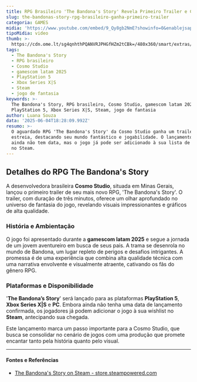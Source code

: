 ```yaml
---
title: RPG Brasileiro 'The Bandona's Story' Revela Primeiro Trailer e Chega ao Steam
slug: the-bandonas-story-rpg-brasileiro-ganha-primeiro-trailer
categoria: GAMES
midia: 'https://www.youtube.com/embed/9_Qy8gb2NmE?showinfo=0&enablejsapi=1'
tipoMidia: video
thumb: >-
  https://cdn.ome.lt/sg4qnhthPQANVRJPHGfHZm2tCBk=/480x360/smart/extras/conteudos/the-bandona-story-key-art.png
tags:
  - The Bandona's Story
  - RPG brasileiro
  - Cosmo Studio
  - gamescom latam 2025
  - PlayStation 5
  - Xbox Series X|S
  - Steam
  - jogo de fantasia
keywords: >-
  The Bandona's Story, RPG brasileiro, Cosmo Studio, gamescom latam 2025,
  PlayStation 5, Xbox Series X|S, Steam, jogo de fantasia
author: Luana Souza
data: '2025-06-04T18:28:09.992Z'
resumo: >-
  O aguardado RPG 'The Bandona's Story' da Cosmo Studio ganha um trailer de
  estreia, destacando seu mundo fantástico e jogabilidade. O lançamento oficial
  ainda não tem data, mas o jogo já pode ser adicionado à sua lista de desejos
  no Steam.
---
```


## Detalhes do RPG The Bandona's Story

A desenvolvedora brasileira **Cosmo Studio**, situada em Minas Gerais, lançou o primeiro trailer de seu mais novo RPG, 'The Bandona's Story'. O trailer, com duração de três minutos, oferece um olhar aprofundado no universo de fantasia do jogo, revelando visuais impressionantes e gráficos de alta qualidade.

### História e Ambientação

O jogo foi apresentado durante a **gamescom latam 2025** e segue a jornada de um jovem aventureiro em busca de seus pais. A trama se desenrola no mundo de Bandona, um lugar repleto de perigos e desafios intrigantes. A promessa é de uma experiência que combina alta qualidade técnica com uma narrativa envolvente e visualmente atraente, cativando os fãs do gênero RPG.

### Plataformas e Disponibilidade

'**The Bandona’s Story**' será lançado para as plataformas **PlayStation 5**, **Xbox Series X|S** e **PC**. Embora ainda não tenha uma data de lançamento confirmada, os jogadores já podem adicionar o jogo à sua wishlist no **Steam**, antecipando sua chegada.

Este lançamento marca um passo importante para a Cosmo Studio, que busca se consolidar no cenário de jogos com uma produção que promete encantar tanto pela história quanto pelo visual.

---

#### Fontes e Referências

- [The Bandona's Story on Steam - store.steampowered.com](https://store.steampowered.com/app/3427910/The_Bandonas_Story/)
